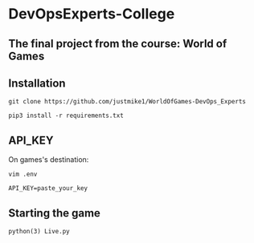 # DevOpsExperts-College
## The final project from the course: World of Games

## Installation
`git clone https://github.com/justmike1/WorldOfGames-DevOps_Experts`

`pip3 install -r requirements.txt`

## API_KEY
On games's destination:

`vim .env`

`API_KEY=paste_your_key`


## Starting the game
`python(3) Live.py`


